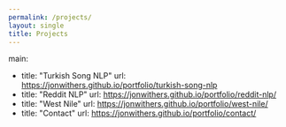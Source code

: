 ```yaml
---
permalink: /projects/
layout: single
title: Projects
---
```


main:
  - title: "Turkish Song NLP"
    url: https://jonwithers.github.io/portfolio/turkish-song-nlp
  - title: "Reddit NLP"
    url: https://jonwithers.github.io/portfolio/reddit-nlp/
  - title: "West Nile"
    url: https://jonwithers.github.io/portfolio/west-nile/
  - title: "Contact"
    url: https://jonwithers.github.io/portfolio/contact/
